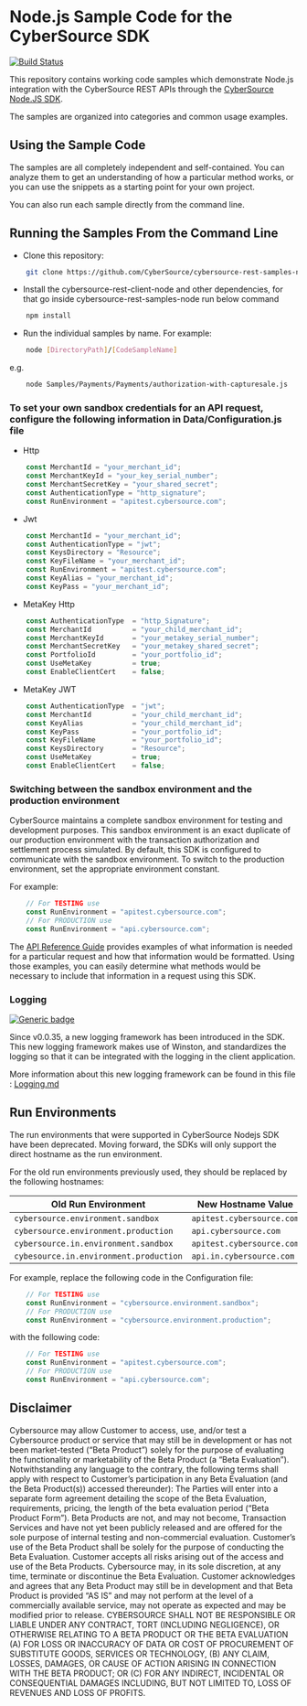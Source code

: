 # Node.js Sample Code for the CyberSource SDK

[![Build Status](https://app.travis-ci.com/CyberSource/cybersource-rest-samples-node.svg?branch=master)](https://app.travis-ci.com/CyberSource/cybersource-rest-samples-node)

This repository contains working code samples which demonstrate Node.js integration with the CyberSource REST APIs through the [CyberSource Node.JS SDK](https://github.com/CyberSource/cybersource-rest-client-node).

The samples are organized into categories and common usage examples.

## Using the Sample Code

The samples are all completely independent and self-contained. You can analyze them to get an understanding of how a particular method works, or you can use the snippets as a starting point for your own project.

You can also run each sample directly from the command line.

## Running the Samples From the Command Line

* Clone this repository:

```bash
    git clone https://github.com/CyberSource/cybersource-rest-samples-node
```

* Install the cybersource-rest-client-node and other dependencies, for that go inside cybersource-rest-samples-node run below command

```bash
    npm install
```

* Run the individual samples by name. For example:

```bash
    node [DirectoryPath]/[CodeSampleName]
```

e.g.

```bash
    node Samples/Payments/Payments/authorization-with-capturesale.js
```

### To set your own sandbox credentials for an API request, configure the following information in Data/Configuration.js file

* Http

```javascript
    const MerchantId = "your_merchant_id";
    const MerchantKeyId = "your_key_serial_number";
    const MerchantSecretKey = "your_shared_secret";
    const AuthenticationType = "http_signature";
    const RunEnvironment = "apitest.cybersource.com";
```

* Jwt

```javascript
    const MerchantId = "your_merchant_id";
    const AuthenticationType = "jwt";
    const KeysDirectory = "Resource";
    const KeyFileName = "your_merchant_id";
    const RunEnvironment = "apitest.cybersource.com";
    const KeyAlias = "your_merchant_id";
    const KeyPass = "your_merchant_id";
```

* MetaKey Http

```javascript
    const AuthenticationType  = "http_Signature";
    const MerchantId          = "your_child_merchant_id";
    const MerchantKeyId       = "your_metakey_serial_number";
    const MerchantSecretKey   = "your_metakey_shared_secret";
    const PortfolioId         = "your_portfolio_id";
    const UseMetaKey          = true;
    const EnableClientCert    = false;
```

* MetaKey JWT

```javascript
    const AuthenticationType  = "jwt";
    const MerchantId          = "your_child_merchant_id";
    const KeyAlias            = "your_child_merchant_id";
    const KeyPass             = "your_portfolio_id";
    const KeyFileName         = "your_portfolio_id";
    const KeysDirectory       = "Resource";
    const UseMetaKey          = true;
    const EnableClientCert    = false;
```

### Switching between the sandbox environment and the production environment

CyberSource maintains a complete sandbox environment for testing and development purposes. This sandbox environment is an exact duplicate of our production environment with the transaction authorization and settlement process simulated. By default, this SDK is configured to communicate with the sandbox environment. To switch to the production environment, set the appropriate environment constant.

For example:

```javascript
    // For TESTING use
    const RunEnvironment = "apitest.cybersource.com";
    // For PRODUCTION use
    const RunEnvironment = "api.cybersource.com";
```

The [API Reference Guide](https://developer.cybersource.com/api/reference/api-reference.html) provides examples of what information is needed for a particular request and how that information would be formatted. Using those examples, you can easily determine what methods would be necessary to include that information in a request using this SDK.

### Logging

[![Generic badge](https://img.shields.io/badge/LOGGING-NEW-GREEN.svg)](https://shields.io/)

Since v0.0.35, a new logging framework has been introduced in the SDK. This new logging framework makes use of Winston, and standardizes the logging so that it can be integrated with the logging in the client application.

More information about this new logging framework can be found in this file : [Logging.md](Logging.md)

## Run Environments

The run environments that were supported in CyberSource Nodejs SDK have been deprecated.
Moving forward, the SDKs will only support the direct hostname as the run environment.

For the old run environments previously used, they should be replaced by the following hostnames:

| Old Run Environment                             | New Hostname Value           |
| ----------------------------------------------- | ---------------------------- |
| `cybersource.environment.sandbox`               | `apitest.cybersource.com`    |
| `cybersource.environment.production`            | `api.cybersource.com`        |
| `cybersource.in.environment.sandbox`            | `apitest.cybersource.com`    |
| `cybesource.in.environment.production`          | `api.in.cybersource.com`     |

For example, replace the following code in the Configuration file:

```javascript
    // For TESTING use
    const RunEnvironment = "cybersource.environment.sandbox";
    // For PRODUCTION use
    const RunEnvironment = "cybersource.environment.production";
```

with the following code:

```javascript
    // For TESTING use
    const RunEnvironment = "apitest.cybersource.com";
    // For PRODUCTION use
    const RunEnvironment = "api.cybersource.com";
```

## Disclaimer

Cybersource may allow Customer to access, use, and/or test a Cybersource product or service that may still be in development or has not been market-tested (“Beta Product”) solely for the purpose of evaluating the functionality or marketability of the Beta Product (a “Beta Evaluation”). Notwithstanding any language to the contrary, the following terms shall apply with respect to Customer’s participation in any Beta Evaluation (and the Beta Product(s)) accessed thereunder): The Parties will enter into a separate form agreement detailing the scope of the Beta Evaluation, requirements, pricing, the length of the beta evaluation period (“Beta Product Form”). Beta Products are not, and may not become, Transaction Services and have not yet been publicly released and are offered for the sole purpose of internal testing and non-commercial evaluation. Customer’s use of the Beta Product shall be solely for the purpose of conducting the Beta Evaluation. Customer accepts all risks arising out of the access and use of the Beta Products. Cybersource may, in its sole discretion, at any time, terminate or discontinue the Beta Evaluation. Customer acknowledges and agrees that any Beta Product may still be in development and that Beta Product is provided “AS IS” and may not perform at the level of a commercially available service, may not operate as expected and may be modified prior to release. CYBERSOURCE SHALL NOT BE RESPONSIBLE OR LIABLE UNDER ANY CONTRACT, TORT (INCLUDING NEGLIGENCE), OR OTHERWISE RELATING TO A BETA PRODUCT OR THE BETA EVALUATION (A) FOR LOSS OR INACCURACY OF DATA OR COST OF PROCUREMENT OF SUBSTITUTE GOODS, SERVICES OR TECHNOLOGY, (B) ANY CLAIM, LOSSES, DAMAGES, OR CAUSE OF ACTION ARISING IN CONNECTION WITH THE BETA PRODUCT; OR (C) FOR ANY INDIRECT, INCIDENTAL OR CONSEQUENTIAL DAMAGES INCLUDING, BUT NOT LIMITED TO, LOSS OF REVENUES AND LOSS OF PROFITS.
